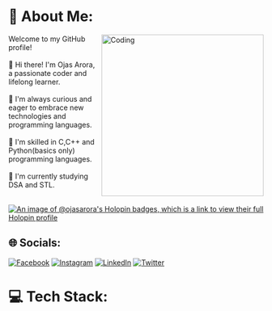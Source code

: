 # 💫 About Me:
<img align ="right" alt="Coding"  width="320"  src="https://cdn.dribbble.com/users/4708248/screenshots/14864517/media/b062fc11710dae270fd4d914a6ff3f60.gif">
Welcome to my GitHub profile!<br><br>👋 Hi there! I'm Ojas Arora, a passionate coder and lifelong learner.<br><br>🌱 I'm always curious and eager to embrace new technologies and programming languages.<br><br>🔧 I'm skilled in C,C++ and Python(basics only) programming languages.<br><br>🎯 I'm currently studying DSA and STL.<br><br>

[![An image of @ojasarora's Holopin badges, which is a link to view their full Holopin profile](https://holopin.me/ojasarora)](https://holopin.io/@ojasarora)


## 🌐 Socials: 
[![Facebook](https://img.shields.io/badge/Facebook-%231877F2.svg?logo=Facebook&logoColor=white)](https://facebook.com/ojas.arora14@gmail.com) [![Instagram](https://img.shields.io/badge/Instagram-%23E4405F.svg?logo=Instagram&logoColor=white)](https://instagram.com/ojas.arora14) [![LinkedIn](https://img.shields.io/badge/LinkedIn-%230077B5.svg?logo=linkedin&logoColor=white)](https://linkedin.com/in/ojas-arora-34910a24b/) [![Twitter](https://img.shields.io/badge/Twitter-%231DA1F2.svg?logo=Twitter&logoColor=white)](https://twitter.com/@OjasArora2314)

# 💻 Tech Stack:
<!DOCTYPE html>
<html lang="en">
<head>
    <meta charset="UTF-8">
    <meta name="viewport" content="width=device-width, initial-scale=1.0">
    <style>
        .image-container {
            display: flex;
            align-items: center;
        }

        .image-container img {
            margin-right: 12px; /* Adjust the margin between images as needed */
        }
    </style>
    <title>Image Display</title>
</head>
<body>
    <div class="image-container">
        <img src="https://cdn.jsdelivr.net/gh/devicons/devicon/icons/cplusplus/cplusplus-original.svg" height="40" alt="cplusplus logo" />
        <img src="https://cdn.jsdelivr.net/gh/devicons/devicon/icons/c/c-original.svg" height="40" alt="c logo" />
        <img src="https://cdn.jsdelivr.net/gh/devicons/devicon/icons/python/python-original.svg" height="40" alt="python logo" />
        <img src="https://cdn.jsdelivr.net/gh/devicons/devicon/icons/html5/html5-original.svg" height="40" alt="html5 logo" />
        <img src="https://cdn.jsdelivr.net/gh/devicons/devicon/icons/css3/css3-original.svg" height="40" alt="css3 logo" />
        <img src="https://cdn.jsdelivr.net/gh/devicons/devicon/icons/microsoftsqlserver/microsoftsqlserver-plain.svg" height="40" alt="microsoftsqlserver logo" />
        <img src="https://cdn.jsdelivr.net/gh/devicons/devicon/icons/mysql/mysql-original.svg" height="40" alt="mysql logo" />
        <img src="https://cdn.jsdelivr.net/gh/devicons/devicon/icons/postgresql/postgresql-original.svg" height="40" alt="postgresql logo" />
        <img src="https://www.shutterstock.com/image-vector/dbms-mean-database-management-system-260nw-1858108441.jpg" alt="Image Alt Text" width="100" height="30">
        <img src="https://codelearnstorage.s3.amazonaws.com/CodeCamp/CodeCamp/Upload/Course/fa2bdb40f4e449dca4514de8c8bca52d.jpg" alt="Image Alt1 Text" width="80" height="30">
        <img src="https://play-lh.googleusercontent.com/bdi2hi2NwOnrdcP6jp2tS2t8hxVa-_fYTfQUmTz2l8dSQqS6JJp9coozgEPIyVWEumzi" alt="Image Alt2 Text" width="100" height="40">
    </div>
</body>
</html>






# 📊 GitHub Stats:
![](https://github-readme-stats.vercel.app/api?username=Ojas-Arora&theme=blue-green&hide_border=false&include_all_commits=true&count_private=true)<br/>
![](https://github-readme-streak-stats.herokuapp.com/?user=Ojas-Arora&theme=blue-green&hide_border=false)<br/>
![](https://github-readme-stats.vercel.app/api/top-langs/?username=Ojas-Arora&theme=blue-green&hide_border=false&include_all_commits=true&count_private=true&layout=compact)


## 🏆 GitHub Trophies
![](https://github-profile-trophy.vercel.app/?username=Ojas-Arora&theme=radical&no-frame=false&no-bg=false&margin-w=4)

### 🔝 Top Contributed Repo
![](https://github-contributor-stats.vercel.app/api?username=Ojas-Arora&limit=5&theme=radical&combine_all_yearly_contributions=true)

---
[![](https://visitcount.itsvg.in/api?id=Ojas-Arora&icon=0&color=1)](https://visitcount.itsvg.in)

[![Ojas-Arora's GitHub | Stats](https://stats.quine.sh/Ojas-Arora/github?theme=dark)](https://quine.sh?utm_source=widgets&utm_campaign=Ojas-Arora)

[![Ojas-Arora's GitHub | Languages Over Time](https://stats.quine.sh/Ojas-Arora/languages-over-time?theme=dark)](https://quine.sh?utm_source=widgets&utm_campaign=Ojas-Arora)
<!-- Proudly created with GPRM ( https://gprm.itsvg.in ) -->

